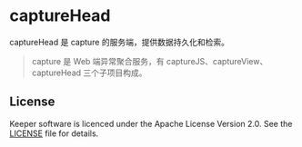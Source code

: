 # captureHead

captureHead 是 capture 的服务端，提供数据持久化和检索。

> capture 是 Web 端异常聚合服务，有 captureJS、captureView、captureHead 三个子项目构成。

## License

Keeper software is licenced under the Apache License Version 2.0. See the [LICENSE]() file for details.
